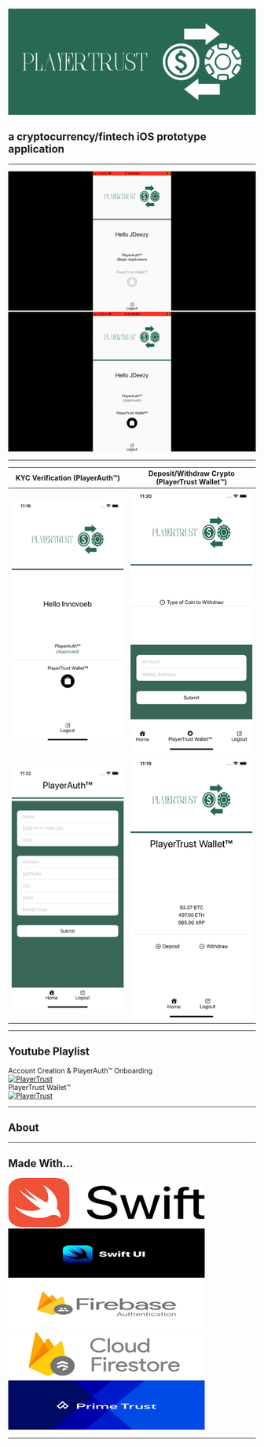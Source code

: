 
![PlayerTrust-Logo](Images/white_logo_color_background.jpg)

## a cryptocurrency/fintech iOS prototype application

***

![](Images/PlayerAuth.gif)
![](Images/PlayerTrustWallet.gif)

***

KYC Verification (PlayerAuth™)              |  Deposit/Withdraw Crypto (PlayerTrust Wallet™)
:-------------------------:|:-------------------------:
![](Images/account-home.png) | ![](Images/withdraw.png) 
![](Images/application.png) | ![](Images/wallet.png)

***

## Youtube Playlist

Account Creation & PlayerAuth™ Onboarding\
[![PlayerTrust](https://img.youtube.com/vi/8-mubMLvdZc/0.jpg)](https://www.youtube.com/watch?v=8-mubMLvdZc)\
PlayerTrust Wallet™\
[![PlayerTrust](https://img.youtube.com/vi/0t-R28l6oJY/0.jpg)](https://www.youtube.com/watch?v=0t-R28l6oJY)

***

## About



***

## **Made With...**
![Swift-Logo](Images/rsz_swift-logo.png)
![SwiftUI-Logo](Images/rsz_swiftui-logo.jpg)
![FirebaseAuth-Logo](Images/rsz_firebaseauth.png)
![Firestore-Logo](Images/rsz_cloudfirestore-logo.png)
![PrimetTrust-Logo](Images/rsz_primetrust.png)

***



